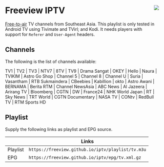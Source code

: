 # Freeview IPTV <img align="right" src="https://freeview.github.io/iptv/tv.png">

[Free-to-air](https://en.wikipedia.org/wiki/Free-to-air) TV channels from Southeast Asia. This playlist is only tested in Android TV using Tivimate and TVirl; and Kodi. It needs players with support for `Referer` and `User-Agent` headers.

## Channels

The following is the list of channels available:

TV1 | TV2 | TV3 | NTV7 | 8TV | TV9 | Drama Sangat | OKEY | Hello | Naura | TVIKIM | Astro Go Shop  | Channel 5  | Channel 8  | Channel U  | Suria  | Vasantham  | RTB Sukmaindera | CBeebies | Kabillion | okto | Astro Awani  | BERNAMA  | Berita RTM | Channel NewsAsia  | ABC News | Al Jazeera | Arirang TV | Bloomberg  | CGTN | DW | France24 | NHK World Japan | RT | Sky News | TRT World | CGTN Documentary | NASA TV | CONtv | RedBull TV | RTM Sports HD

## Playlist

Supply the following links as playlist and EPG source.

||Links|
|-|-|
|Playlist|`https://freeview.github.io/iptv/playlist/tv.m3u`|
|EPG|`https://freeview.github.io/iptv/epg/tv.xml.gz`|
